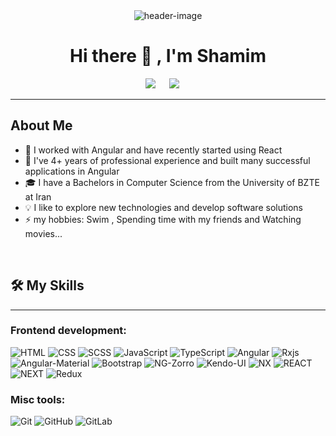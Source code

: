 <div align="center">
<img src="https://img.freepik.com/premium-vector/workplace-woman-with-laptop-education-work-concept_572614-154.jpg" alt="header-image">
</div>


<h1 align="center">Hi there 👋 , I'm Shamim</h1>

<p align="center">
   <a target="_blank" href="www.linkedin.com/in/shamim-raoufzadeh"><img src="https://img.shields.io/badge/-LinkedIn-0077B5?style=for-the-badge&logo=Linkedin&logoColor=white"></img></a>
  &emsp;
   <a target="_blank" href="shamim.rf97@gmail.com"><img src="https://img.shields.io/badge/-Gmail-D14836?style=for-the-badge&logo=Gmail&logoColor=white"></img></a>
  &emsp;
</p>

<hr>

## About Me

- 🔭 I worked with Angular and have recently started using React
- 🌱 I've 4+ years of professional experience and built many successful applications in Angular
- 🎓 I have a Bachelors in Computer Science from the University of BZTE at Iran
- 💡 I like to explore new technologies and develop software solutions
- ⚡ my hobbies: Swim , Spending time with my friends and Watching movies...

<br>

## 🛠️ My Skills
-------------------
### Frontend development:
![HTML](https://img.shields.io/badge/-HTML-000?&logo=HTML5)
![CSS](https://img.shields.io/badge/-CSS-000?logo=CSS3&logoColor=blue)
![SCSS](https://img.shields.io/badge/-SCSS-000?&logo=Sass)
![JavaScript](https://img.shields.io/badge/-JavaScript-000?style=flat&logo=javascript)
![TypeScript](https://img.shields.io/badge/-TypeScript-000?style=flat&logo=TypeScript)
![Angular](https://img.shields.io/badge/-Angular-000?&logo=Angular&logoColor=red)
![Rxjs](https://img.shields.io/badge/-Rxjs-000?&logo=RXJS)
![Angular-Material](https://img.shields.io/badge/-Angular--Material-000?&logo=Angular-Material)
![Bootstrap](https://img.shields.io/badge/-Bootstrap-000?style=flat-square&logo=Bootstrap&logoColor=purple)
![NG-Zorro](https://img.shields.io/badge/-NG_ZORRO-000?logo=Ng-Zorro)
![Kendo-UI](https://img.shields.io/badge/-Kendo_UI-000?style=flat-square&logo=Progress-Kendo-UI)
![NX](https://img.shields.io/badge/-NX-000?style=flat-square&logo=NX&logoColor=blue)
![REACT](https://img.shields.io/badge/-REACT-000?style=flat-square&logo=REACT&logoColor=#61dafb)
![NEXT](https://img.shields.io/badge/-REACT-000?style=flat-square&logo=NEXT&logoColor#575757)
![Redux](https://img.shields.io/badge/-REACT-000?style=flat-square&logo=Redux&logoColor#575757)

### Misc tools:
![Git](https://img.shields.io/badge/-Git-000?&logo=Git)
![GitHub](https://img.shields.io/badge/-GitHub-000?&logo=GitHub)
![GitLab](https://img.shields.io/badge/-GitLab-000?&logo=GitLab)
